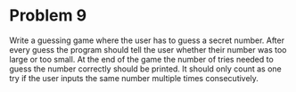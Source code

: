 # Problem 9
Write a guessing game where the user has to guess a secret number. 
After every guess the program should tell the user whether their number was too large or too small. 
At the end of the game the number of tries needed to guess the number correctly should be printed. 
It should only count as one try if the user inputs the same number multiple times consecutively.
